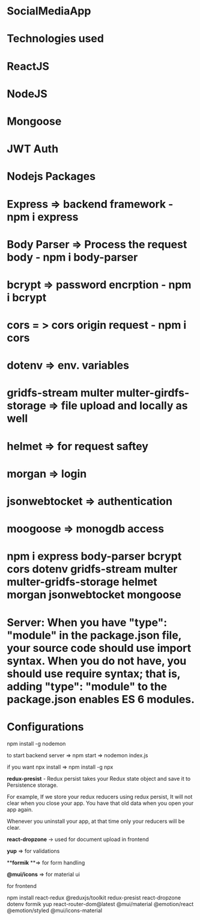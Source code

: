 # SocialMediaApp

# Technologies used

# ReactJS

# NodeJS

# Mongoose

# JWT Auth

# Nodejs Packages

# Express => backend framework - npm i express

# Body Parser => Process the request body - npm i body-parser

# bcrypt => password encrption - npm i bcrypt

# cors = > cors origin request - npm i cors

# dotenv => env. variables

# gridfs-stream multer multer-girdfs-storage => file upload and locally as well

# helmet => for request saftey

# morgan => login

# jsonwebtocket => authentication

# moogoose => monogdb access

# npm i express body-parser bcrypt cors dotenv gridfs-stream multer multer-gridfs-storage helmet morgan jsonwebtocket mongoose

# Server: When you have "type": "module" in the package.json file, your source code should use import syntax. When you do not have, you should use require syntax; that is, adding "type": "module" to the package.json enables ES 6 modules.

# Configurations

npm install -g nodemon

to start backend server => npm start => nodemon index.js


if you want npx install => npm install -g npx 

**redux-presist** - Redux persist takes your Redux state object and save it to Persistence storage.

For example, If we store your redux reducers using redux persist, It will not clear when you close your app. You have that old data when you open your app again.

Whenever you uninstall your app, at that time only your reducers will be clear.

**react-dropzone** -> used for document upload in frontend

**yup** => for validations 

****formik** **=> for form handling

**@mui/icons** => for material ui

for frontend

npm install react-redux @reduxjs/toolkit redux-presist react-dropzone dotenv formik 
yup react-router-dom@latest @mui/material @emotion/react @emotion/styled @mui/icons-material
